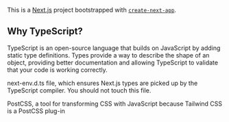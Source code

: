 This is a [Next.js](https://nextjs.org/) project bootstrapped with [`create-next-app`](https://github.com/vercel/next.js/tree/canary/packages/create-next-app).

## Why TypeScript?

TypeScript is an open-source language that builds on JavaScript by adding static type definitions. Types provide a way to describe the shape of an object, providing better documentation and allowing TypeScript to validate that your code is working correctly.

next-env.d.ts file, which ensures Next.js types are picked up by the TypeScript compiler. You should not touch this file.

PostCSS, a tool for transforming CSS with JavaScript because Tailwind CSS is a PostCSS plug-in

